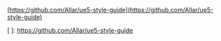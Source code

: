 [https://github.com/Allar/ue5-style-guide](https://github.com/Allar/ue5-style-guide)

[ ](https://github.com/Allar/ue5-style-guide/blob/main/README.md ':include')

[ ]: https://github.com/Allar/ue5-style-guide
